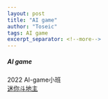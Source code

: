 ```yaml
---
layout: post
title: "AI game"
author: "Toseic"
tags: AI game
excerpt_separator: <!--more-->
---
```

##### AI game
2022 AI-game小班<br>
[迷你斗地主](https://toseic.github.io/2022-03-24/Minidoudizhu)
